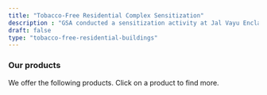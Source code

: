 ```yaml
---
title: "Tobacco-Free Residential Complex Sensitization"
description : "GSA conducted a sensitization activity at Jal Vayu Enclave promoting tobacco-free residential buildings." 
draft: false
type: "tobacco-free-residential-buildings"
---
```


### Our products

We offer the following products. Click on a product to find more.